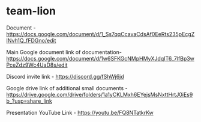 # team-lion

Document - https://docs.google.com/document/d/1_Ss7qqCcavaCdsAf0EeRts235pEcgZINvh1Q_fFDGno/edit

Main Google document link of documentation- https://docs.google.com/document/d/1w6SFKGcNMpHMyXJdqIT6_7lfBp3wPceZdz9Wc4UaD8s/edit

Discord invite link - https://discord.gg/fShWj6jd

Google drive link of additional small documents - https://drive.google.com/drive/folders/1a1yCKLMxh6EYejsMsNxttHrtJ0iEs9b_?usp=share_link

Presentation YouTube Link - https://youtu.be/FQ8NTatkrKw
